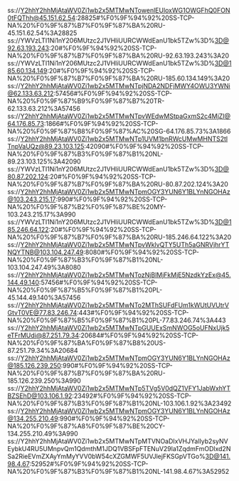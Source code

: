 ss://Y2hhY2hhMjAtaWV0Zi1wb2x5MTMwNTowenlEUloxWG1OWGFhQ0FON0tFQThh@45.151.62.54:28825#%F0%9F%94%92%20SS-TCP-NA%20%F0%9F%87%B7%F0%9F%87%BA%20RU-45.151.62.54%3A28825
ss://YWVzLTI1Ni1nY206MUtzc2J1VHliUURCWWdEanU1bk5TZw%3D%3D@92.63.193.243:20#%F0%9F%94%92%20SS-TCP-NA%20%F0%9F%87%B7%F0%9F%87%BA%20RU-92.63.193.243%3A20
ss://YWVzLTI1Ni1nY206MUtzc2J1VHliUURCWWdEanU1bk5TZw%3D%3D@185.60.134.149:20#%F0%9F%94%92%20SS-TCP-NA%20%F0%9F%87%B7%F0%9F%87%BA%20RU-185.60.134.149%3A20
ss://Y2hhY2hhMjAtaWV0Zi1wb2x5MTMwNTpjNDA2NDFjMWY4OWU3YWNi@62.133.63.212:57456#%F0%9F%94%92%20SS-TCP-NA%20%F0%9F%87%B9%F0%9F%87%B7%20TR-62.133.63.212%3A57456
ss://Y2hhY2hhMjAtaWV0Zi1wb2x5MTMwNTpvWEdwMStpaGxmS2c4MjZI@64.176.85.73:1866#%F0%9F%94%92%20SS-TCP-NA%20%F0%9F%87%B8%F0%9F%87%AC%20SG-64.176.85.73%3A1866
ss://Y2hhY2hhMjAtaWV0Zi1wb2x5MTMwNTp1UVM1bnRWcUMwMHNTS2tlTnpVaUQz@89.23.103.125:42090#%F0%9F%94%92%20SS-TCP-NA%20%F0%9F%87%B3%F0%9F%87%B1%20NL-89.23.103.125%3A42090
ss://YWVzLTI1Ni1nY206MUtzc2J1VHliUURCWWdEanU1bk5TZw%3D%3D@80.87.202.124:20#%F0%9F%94%92%20SS-TCP-NA%20%F0%9F%87%B7%F0%9F%87%BA%20RU-80.87.202.124%3A20
ss://Y2hhY2hhMjAtaWV0Zi1wb2x5MTMwNTpmOGY3YUN6Y1BLYnNGOHAz@103.243.215.17:990#%F0%9F%94%92%20SS-TCP-NA%20%F0%9F%87%B2%F0%9F%87%BE%20MY-103.243.215.17%3A990
ss://YWVzLTI1Ni1nY206MUtzc2J1VHliUURCWWdEanU1bk5TZw%3D%3D@185.246.64.122:20#%F0%9F%94%92%20SS-TCP-NA%20%F0%9F%87%B7%F0%9F%87%BA%20RU-185.246.64.122%3A20
ss://Y2hhY2hhMjAtaWV0Zi1wb2x5MTMwNTpvWklvQTY5UTh5aGNRVjhrYTNQYTNB@103.104.247.49:8080#%F0%9F%94%92%20SS-TCP-NA%20%F0%9F%87%B3%F0%9F%87%B1%20NL-103.104.247.49%3A8080
ss://Y2hhY2hhMjAtaWV0Zi1wb2x5MTMwNTozNjBlMjFkMjE5NzdkYzEx@45.144.49.140:57456#%F0%9F%94%92%20SS-TCP-NA%20%F0%9F%87%B5%F0%9F%87%B1%20PL-45.144.49.140%3A57456
ss://Y2hhY2hhMjAtaWV0Zi1wb2x5MTMwNTo2MThSUFdFUm1kWUtUVUtrVGtvT0VE@77.83.246.74:443#%F0%9F%94%92%20SS-TCP-NA%20%F0%9F%87%B5%F0%9F%87%B1%20PL-77.83.246.74%3A443
ss://Y2hhY2hhMjAtaWV0Zi1wb2x5MTMwNTpGUUExSmNWOG5oUFNxUjk5eTFrMUdi@87.251.79.34:20684#%F0%9F%94%92%20SS-TCP-NA%20%F0%9F%87%BA%F0%9F%87%B8%20US-87.251.79.34%3A20684
ss://Y2hhY2hhMjAtaWV0Zi1wb2x5MTMwNTpmOGY3YUN6Y1BLYnNGOHAz@185.126.239.250:990#%F0%9F%94%92%20SS-TCP-NA%20%F0%9F%87%B7%F0%9F%87%BA%20RU-185.126.239.250%3A990
ss://Y2hhY2hhMjAtaWV0Zi1wb2x5MTMwNTp5TVg5V0dQZ1VFY1JabWxhYTBZSEhD@103.106.1.92:23492#%F0%9F%94%92%20SS-TCP-NA%20%F0%9F%87%B3%F0%9F%87%B1%20NL-103.106.1.92%3A23492
ss://Y2hhY2hhMjAtaWV0Zi1wb2x5MTMwNTpmOGY3YUN6Y1BLYnNGOHAz@134.255.210.49:990#%F0%9F%94%92%20SS-TCP-NA%20%F0%9F%87%A8%F0%9F%87%BE%20CY-134.255.210.49%3A990
ss://Y2hhY2hhMjAtaWV0Zi1wb2x5MTMwNTpMTVNOaDIxVHJYalIyb2syNVEybkU4RU5UMnpvQm1QdmthM1JDQ1VBSFpFTENuV29la1ZqdmFmODlxd2NSa2RieEVmZXAyYmMyYVV0bW54cXZGMWF5UVJlejFKSGpVTGo%3D@141.98.4.67:52952#%F0%9F%94%92%20SS-TCP-NA%20%F0%9F%87%B3%F0%9F%87%B1%20NL-141.98.4.67%3A52952
